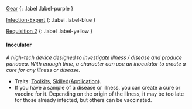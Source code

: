 
[Gear](Game/Gear-List)
{: .label .label-purple }

[Infection-Expert](Game/Blocks/Infection-Expert)
{: .label .label-blue }

[Requisition 2](Game/Deployment#Requisition)
{: .label .label-yellow }
#### Inoculator
*A high-tech device designed to investigate illness / disease and produce panacea. With enough time, a character can use an inoculator to create a cure for any illness or disease.*
* Traits: [Toolkits](Game/Core/Gear#Toolkits), [Skilled](Game/Core/Gear#Skilled)([Application](Game/Core/Intelligence#Application)).
* If you have a sample of a disease or illness, you can create a cure or vaccine for it. Depending on the origin of the illness, it may be too late for those already infected, but others can be vaccinated.

